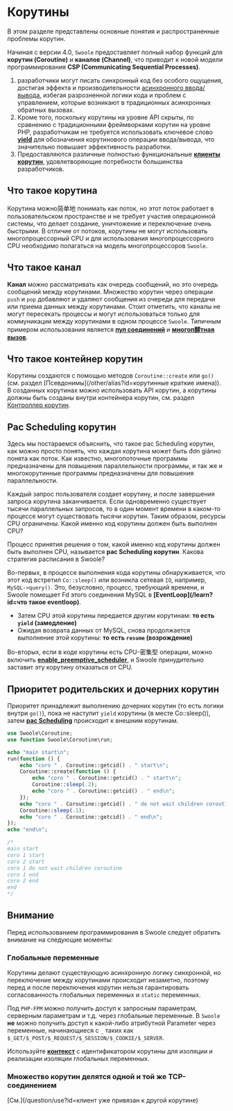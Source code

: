 # Корутины <!-- {docsify-ignore-all} -->

В этом разделе представлены основные понятия и распространенные проблемы корутин.

Начиная с версии 4.0, `Swoole` предоставляет полный набор функций для **корутин (Coroutine)** и **каналов (Channel)**, что приводит к новой модели программирования **CSP (Communicating Sequential Processes)**.

1. разработчики могут писать синхронный код без особого ощущения, достигая эффекта и производительности [асинхронного ввода/вывода](/learn?id=syncioasyncio), избегая разрозненной логики кода и проблем с управлением, которые возникают в традиционных асинхронных обратных вызовах.
2. Кроме того, поскольку корутины на уровне API скрыты, по сравнению с традиционными фреймворками корутин на уровне PHP, разработчикам не требуется использовать ключевое слово **[yield](https://www.php.net/manual/zh/language.generators.syntax.php)** для обозначения корутинового операции ввода/вывода, что значительно повышает эффективность разработки.
3. Предоставляются различные полностью функциональные **[клиенты корутин](/coroutine_client/init)**, удовлетворяющие потребности большинства разработчиков.

## Что такое корутина

Корутина можно简单地 понимать как поток, но этот поток работает в пользовательском пространстве и не требует участия операционной системы, что делает создание, уничтожение и переключение очень быстрыми. В отличие от потоков, корутины не могут использовать многопроцессорный CPU и для использования многопроцессорного CPU необходимо полагаться на модель многопроцессоров `Swoole`.

## Что такое канал

**Канал** можно рассматривать как очередь сообщений, но это очередь сообщений между корутинами. Множество корутин через операции `push` и `pop` добавляют и удаляют сообщения из очереди для передачи или приема данных между корутинами. Стоит отметить, что каналы не могут пересекать процессы и могут использоваться только для коммуникации между корутинами в одном процессе `Swoole`. Типичным примером использования является **[пул соединений](/coroutine/conn_pool)** и **[многоп酵тная вызов](/coroutine/multi_call)**.

## Что такое контейнер корутин

Корутины создаются с помощью методов `Coroutine::create` или `go()` (см. раздел [Псевдонимы](/other/alias?id=корутинные краткие имена)). В созданных корутинах можно использовать API корутин, а корутины должны быть созданы внутри контейнера корутин, см. раздел [Контроллер корутин](/coroutine/scheduler).

## Рас Scheduling корутин

Здесь мы постараемся объяснить, что такое рас Scheduling корутин, как можно просто понять, что каждая корутина может быть đơn giảnно понята как поток. Как известно, многопоточные программы предназначены для повышения параллельности программы, и так же и многокорутинные программы предназначены для повышения параллельности.

Каждый запрос пользователя создает корутину, и после завершения запроса корутина заканчивается. Если одновременно существует тысячи параллельных запросов, то в один момент времени в каком-то процессе могут существовать тысячи корутин. Таким образом, ресурсы CPU ограничены. Какой именно код корутины должен быть выполнен CPU?

Процесс принятия решения о том, какой именно код корутины должен быть выполнен CPU, называется **рас Scheduling корутин**. Какова стратегия расписания в Swoole?

Во-первых, в процессе выполнения кода корутины обнаруживается, что этот код встретил `Co::sleep()` или возникла сетевая `IO`, например, `MySQL->query()`. Это, безусловно, процесс, требующий времени, и Swoole помещает Fd этого соединения MySQL в **[EventLoop](/learn?id=что такое eventloop)**.

* Затем CPU этой корутины передается другим корутинам: **то есть `yield` (замедление)**
* Ожидая возврата данных от MySQL, снова продолжается выполнение этой корутины: **то есть `resume` (возрождение)**

Во-вторых, если в коде корутины есть CPU-密集型 операции, можно включить **[enable_preemptive_scheduler](/other/config)**, и Swoole принудительно заставит эту корутину отказаться от CPU.

## Приоритет родительских и дочерних корутин

Приоритет принадлежит выполнению дочерних корутин (то есть логики внутри `go()`), пока не наступит `yield` корутины (в месте Co::sleep()), затем **[рас Scheduling](/coroutine?id=рас-scheduling-корутин)** происходит к внешним корутинам.

```php
use Swoole\Coroutine;
use function Swoole\Coroutine\run;

echo "main start\n";
run(function () {
    echo "coro " . Coroutine::getcid() . " start\n";
    Coroutine::create(function () {
        echo "coro " . Coroutine::getcid() . " start\n";
        Coroutine::sleep(.2);
        echo "coro " . Coroutine::getcid() . " end\n";
    });
    echo "coro " . Coroutine::getcid() . " do not wait children coroutine\n";
    Coroutine::sleep(.1);
    echo "coro " . Coroutine::getcid() . " end\n";
});
echo "end\n";

/*
main start
coro 1 start
coro 2 start
coro 1 do not wait children coroutine
coro 1 end
coro 2 end
end
*/
```
  

## Внимание

Перед использованием программирования в Swoole следует обратить внимание на следующие моменты:

### Глобальные переменные

Корутины делают существующую асинхронную логику синхронной, но переключение между корутинами происходит незаметно, поэтому перед и после переключения корутин нельзя гарантировать согласованность глобальных переменных и `static` переменных.

Под `PHP-FPM` можно получить доступ к запросным параметрам, серверным параметрам и т.д. через глобальные переменные. В `Swoole` **не** можно получить доступ к какой-либо атрибутной Parameter через переменные, начинающиеся с `_` таких как `$_GET/$_POST/$_REQUEST/$_SESSION/$_COOKIE/$_SERVER`.

Используйте **[контекст](/coroutine/coroutine?id=getcontext)** с идентификатором корутины для изоляции и реализации изоляции глобальных переменных.

### Множество корутин делятся одной и той же TCP-соединением

[См.](/question/use?id=клиент уже привязан к другой корутине)
